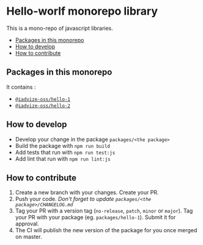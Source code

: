 Hello-worlf monorepo library
========================

This is a mono-repo of javascript libraries.

- [Packages in this monorepo](#packages-in-this-monorepo)
- [How to develop](#how-to-develop)
- [How to contribute](#how-to-contribute)

## Packages in this monorepo

It contains :

- [`@iadvize-oss/hello-1`](./packages/hello-1)
- [`@iadvize-oss/hello-2`](./packages/hello-2)

## How to develop 

- Develop your change in the package `packages/<the package>`
- Build the package with `npm run build`
- Add tests that run with `npm run test:js`
- Add lint that run with `npm run lint:js`

## How to contribute

1. Create a new branch with your changes. Create your PR.
2. Push your code. *Don't forget to update `packages/<the package>/CHANGELOG.md`*
3. Tag your PR with a version tag (`no-release`, `patch`, `minor` or `major`).
   Tag your PR with your package (eg. `packages/hello-1`). Submit it for approval.
4. The CI will publish the new version of the package for you once merged on master. 

